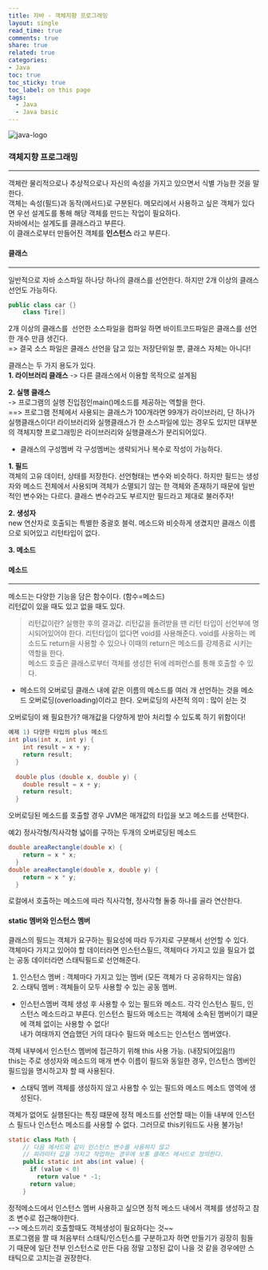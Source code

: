```yaml
---
title: 자바 - 객체지향 프로그래밍
layout: single
read_time: true
comments: true
share: true
related: true
categories:
- Java
toc: true
toc_sticky: true
toc_label: on this page
tags:
  - Java
  - Java basic
---
```


![java-logo](https://user-images.githubusercontent.com/68311188/91867408-9797e400-ecae-11ea-846c-22adf8b1d152.jpg)


### 객체지향 프로그래밍
------------------------------
객체란 물리적으로나 추상적으로나 자신의 속성을 가지고 있으면서 식별 가능한 것을 말한다.  
객체는 속성(필드)과 동작(메서드)로 구분된다. 메모리에서 사용하고 싶은 객체가 있다면 우선 설계도를 통해 해당 객체를 만드는 작업이 필요하다.  
자바에서는 설계도를 클래스라고 부른다.  
이 클래스로부터 만들어진 객체를 **인스턴스** 라고 부른다.

#### 클래스
---------------------
일반적으로 자바 소스파일 하나당 하나의 클래스를 선언한다. 하지만 2개 이상의 클래스 선언도 가능하다.  
```java
public class car {}
	class Tire[]
```
2개 이상의 클래스를  선언한 소스파일을 컴파일 하면 바이트코드파일은 클래스를 선언한 개수 만큼 생긴다.  
=> 결국 소스 파일은 클래스 선언을 담고 있는 저장단위일 뿐, 클래스 자체는 아니다!

클래스는 두 가지 용도가 있다.  
**1. 라이브러리 클래스**
  -> 다른 클래스에서 이용할 목적으로 설계됨

**2. 실행 클래스**  
   -> 프로그램의 실행 진입점인main()메소드를 제공하는 역할을 한다.  
==> 프로그램 전체에서 사용되는 클래스가 100개라면 99개가 라이브러리, 단 하나가 실행클래스이다! 라이브러리와 실행클래스가 한 소스파일에 있는 경우도 있지만 대부분의 객체지향 프로그래밍은 라이브러리와 실행클래스가 분리되어있다.

* 클래스의 구성멤버
각 구성멤버는 생략되거나 복수로 작성이 가능하다.

**1. 필드**  
   객체의 고유 데이터, 상태를 저장한다. 선언형태는 변수와 비슷하다. 하지만 필드는 생성자와 메소드 전체에서 사용되며 객체가 소멸되기 않는 한 객체와 존재하기 때문에 일반적인 변수와는 다르다. 클래스 변수라고도 부르지만 필드라고 제대로 불러주자!

**2. 생성자**  
   new 연산자로 호출되는 특별한 중괄호 블럭. 메소드와 비슷하게 생겼지만 클래스 이름으로 되어있고 리턴타입이 없다.  

**3. 메소드**


#### 메소드
---------------------------
메소드는 다양한 기능을 담은 함수이다. (함수=메소드)  
리턴값이 있을 때도 있고 없을 때도 있다.   
> 리턴값이란? 실행한 후의 결과값.
리턴값을 돌려받을 땐 리턴 타입이 선언부에 명시되어있어야 한다. 리턴타입이 없다면 void를 사용해준다. void를 사용하는 메소드도 return을 사용할 수 있으나 이때의 return은 메소드를 강제종료 시키는 역할을 한다.  
메소드 호출은 클래스로부터 객체를 생성한 뒤에 레퍼런스를 통해 호출할 수 있다.

* 메소드의 오버로딩
클래스 내에 같은 이름의 메소드를 여러 개 선언하는 것을 메소드 오버로딩(overloading)이라고 한다.
오버로딩의 사전적 의미 : 많이 싣는 것

오버로딩이 왜 필요한가? 매개값을 다양하게 받아 처리할 수 있도록 하기 위함이다!

```java
예제 1) 다양한 타입의 plus 메소드
int plus(int x, int y) {
    int result = x + y;
    return result;
  }
  
  double plus (double x, double y) {
    double result = x + y;
    return result;
  }
```

오버로딩된 메소드를 호출할 경우 JVM은 매개값의 타입을 보고 메소드를 선택한다.

예2) 정사각형/직사각형 넓이를 구하는 두개의 오버로딩된 메소드
```java
double areaRectangle(double x) {
    return = x * x;
  }
double areaRectangle(double x, double y) {
    return = x * y;
  }
```
로컬에서 호출하는 메소드에 따라 직사각형, 정사각형 둘중 하나를 골라 연산한다.

#### static 멤버와 인스턴스 멤버
클래스의 필드는 객체가 요구하는 필요성에 따라 두가지로 구분해서 선언할 수 있다.  
객체마다 가지고 있어야 할 데이터라면 인스턴스필드, 객체마다 가지고 있을 필요가 없는 공동 데이터라면 스태틱필드로 선언해준다.

1. 인스턴스 멤버 : 객체마다 가지고 있는 멤버 (모든 객체가 다 공유하지는 않음)
2. 스태틱 멤버 : 객체들이 모두 사용할 수 있는 공동 멤버.

* 인스턴스멤버
객체 생성 후 사용할 수 있는 필드와 메소드. 각각 인스턴스 필드, 인스턴스 메소드라고 부른다. 인스턴스 필드와 메소드는 객체에 소속된 멤버이기 떄문에 객체 없이는 사용할 수 없다!   
내가 여태까지 연습했던 거의 대다수 필드와 메소드는 인스턴스 멤버였다.

객체 내부에서 인스턴스 멤버에 접근하기 위해 this 사용 가능. (내장되어있음!!)  
this는 주로 생성자와 메소드의 매개 변수 이름이 필드와 동일한 경우, 인스턴스 멤버인 필드임을 명시하고자 할 때 사용된다.


* 스태틱 멤버
객체를 생성하지 않고 사용할 수 있는 필드와 메소드
메소드 영역에 생성된다.

객체가 없어도 실행된다는 특징 떄문에 정적 메소드를 선언할 때는 이들 내부에 인스턴스 필드나 인스턴스 메소드를 사용할 수 없다. 그러므로 this키워드도 사용 불가능!
```java
static class Math {
    // 다음 메서드와 같이 인스턴스 변수를 사용하지 않고 
    // 파라미터 값을 가지고 작업하는 경우에 보통 클래스 메서드로 정의한다.
    public static int abs(int value) {
      if (value < 0)
        return value * -1;
      return value;
    }
```
정적메소드에서 인스턴스 멤버 사용하고 싶으면 정적 메소드 내에서 객체를 생성하고 참조 변수로 접근해야한다.  
--> 메소드끼리 호출할때도 객체생성이 필요하다는 것~~  
프로그램을 짤 때 처음부터 스태틱/인스턴스를 구분하고자 하면 만들기가 굉장히 힘들기 때문에 일단 전부 인스턴스로 만든 다음 정말 고정된 값이 나을 것 같을 경우에만 스태틱으로 고치는걸 권장한다.